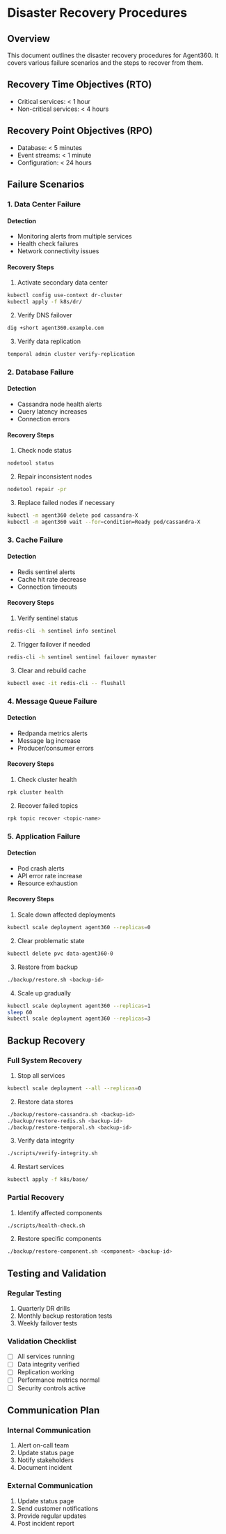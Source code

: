 # Disaster Recovery Procedures

## Overview
This document outlines the disaster recovery procedures for Agent360. It covers various failure scenarios and the steps to recover from them.

## Recovery Time Objectives (RTO)
- Critical services: < 1 hour
- Non-critical services: < 4 hours

## Recovery Point Objectives (RPO)
- Database: < 5 minutes
- Event streams: < 1 minute
- Configuration: < 24 hours

## Failure Scenarios

### 1. Data Center Failure
#### Detection
- Monitoring alerts from multiple services
- Health check failures
- Network connectivity issues

#### Recovery Steps
1. Activate secondary data center
```bash
kubectl config use-context dr-cluster
kubectl apply -f k8s/dr/
```

2. Verify DNS failover
```bash
dig +short agent360.example.com
```

3. Verify data replication
```bash
temporal admin cluster verify-replication
```

### 2. Database Failure
#### Detection
- Cassandra node health alerts
- Query latency increases
- Connection errors

#### Recovery Steps
1. Check node status
```bash
nodetool status
```

2. Repair inconsistent nodes
```bash
nodetool repair -pr
```

3. Replace failed nodes if necessary
```bash
kubectl -n agent360 delete pod cassandra-X
kubectl -n agent360 wait --for=condition=Ready pod/cassandra-X
```

### 3. Cache Failure
#### Detection
- Redis sentinel alerts
- Cache hit rate decrease
- Connection timeouts

#### Recovery Steps
1. Verify sentinel status
```bash
redis-cli -h sentinel info sentinel
```

2. Trigger failover if needed
```bash
redis-cli -h sentinel sentinel failover mymaster
```

3. Clear and rebuild cache
```bash
kubectl exec -it redis-cli -- flushall
```

### 4. Message Queue Failure
#### Detection
- Redpanda metrics alerts
- Message lag increase
- Producer/consumer errors

#### Recovery Steps
1. Check cluster health
```bash
rpk cluster health
```

2. Recover failed topics
```bash
rpk topic recover <topic-name>
```

### 5. Application Failure
#### Detection
- Pod crash alerts
- API error rate increase
- Resource exhaustion

#### Recovery Steps
1. Scale down affected deployments
```bash
kubectl scale deployment agent360 --replicas=0
```

2. Clear problematic state
```bash
kubectl delete pvc data-agent360-0
```

3. Restore from backup
```bash
./backup/restore.sh <backup-id>
```

4. Scale up gradually
```bash
kubectl scale deployment agent360 --replicas=1
sleep 60
kubectl scale deployment agent360 --replicas=3
```

## Backup Recovery

### Full System Recovery
1. Stop all services
```bash
kubectl scale deployment --all --replicas=0
```

2. Restore data stores
```bash
./backup/restore-cassandra.sh <backup-id>
./backup/restore-redis.sh <backup-id>
./backup/restore-temporal.sh <backup-id>
```

3. Verify data integrity
```bash
./scripts/verify-integrity.sh
```

4. Restart services
```bash
kubectl apply -f k8s/base/
```

### Partial Recovery
1. Identify affected components
```bash
./scripts/health-check.sh
```

2. Restore specific components
```bash
./backup/restore-component.sh <component> <backup-id>
```

## Testing and Validation

### Regular Testing
1. Quarterly DR drills
2. Monthly backup restoration tests
3. Weekly failover tests

### Validation Checklist
- [ ] All services running
- [ ] Data integrity verified
- [ ] Replication working
- [ ] Performance metrics normal
- [ ] Security controls active

## Communication Plan

### Internal Communication
1. Alert on-call team
2. Update status page
3. Notify stakeholders
4. Document incident

### External Communication
1. Update status page
2. Send customer notifications
3. Provide regular updates
4. Post incident report
